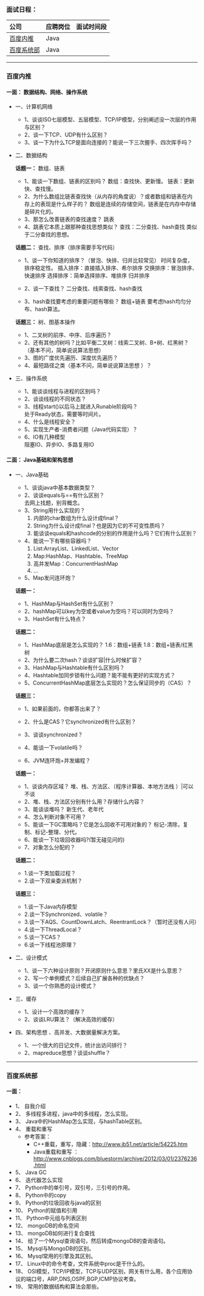 ### **面试日程：** 

| 公司 | 应聘岗位 |面试时间段 |
| :------------- |:-------------|:-------------|
|[百度内推](#baidu) | Java |   |
|[百度系统部](#baidu_xitongbu) | Java| |
----
### <a id="baidu"> 百度内推 </a>
#### **一面：** 数据结构、网络、操作系统
    
- 一、计算机网络
    - 1、谈谈ISO七层模型、五层模型、TCP/IP模型，分别阐述没一次层的作用与区别？
    - 2、谈一下TCP、UDP有什么区别？
    - 3、谈一下为什么TCP是面向连接的？能说一下三次握手、四次挥手吗？

- 二、数据结构
        
    **话题一：** 数组、链表 
    - 1、能谈一下数组、链表的区别吗？
     数组：查找快、更新慢。
     链表：更新快、查找慢。
    - 2、为什么数组比链表查找快（从内存的角度说）？或者数组和链表在内存上的表现是什么样子的？
     数组是连续的存储空间，链表是在内存中存储是碎片化的。
    - 3、那怎么改善链表的查找速度？
     跳表
    - 4、跳表它本质上跟那种查找思想类似？
     查找：二分查找、hash查找
     类似于二分查找的思想。

    **话题二：** 查找、排序（排序需要手写代码） <br>
    
    - 1、谈一下你知道的排序？（冒泡、快排、归并比较常见） 时间复杂度，排序稳定性。
     插入排序：直接插入排序、希尔排序
     交换排序：冒泡排序、快速排序
     选择排序：简单选择排序、堆排序
     归并排序
 
    - 2、谈一下查找？
    二分查找、线索查找、hash查找

    - 3、hash查找要考虑的重要问题有哪些？
     数组+链表
     要考虑hash均匀分布、hash算法。

    **话题三：** 树、图基本操作
    - 1、二叉树的前序、中序、后序遍历？
    - 2、还有其他的树吗？比如平衡二叉树：线索二叉树、B+树、红黑树？（基本不问，简单说说算法思想）
    - 3、图的广度优先遍历、深度优先遍历？
    - 4、最短路径之类（基本不问，简单说说算法思想 ）？

- 三、操作系统
    - 1、能谈谈线程与进程的区别吗？
    - 2、谈谈线程的不同状态？
    - 3、线程start()以后马上就进入Runable阶段吗？ <br>
        处于Ready状态，需要等时间片。
    - 4、什么是线程安全？
    - 5、实现生产者-消费者问题（Java代码实现）？
    - 6、IO有几种模型 <br>
        阻塞IO、异步IO、多路复用IO


#### **二面：** Java基础和架构思想
- 一、Java基础
    - 1、谈谈java中基本数据类型？
    - 2、谈谈equals与==有什么区别？ <br>
    去网上找题，别背概念。
    - 3、String用什么实现的？
        1. 内部的char数组为什么设计成final？
        2. String为什么设计成final？也是因为它的不可变性质吗？
        3. 能谈谈equals和hashcode的分别的作用是什么吗？它们有什么区别？
    - 4、能说一下有哪些容器吗？
        1. List:ArrayList、LinkedList、Vector
        2. Map:HashMap、Hashtable、TreeMap
        3. 高并发Map：ConcurrentHashMap     
        4. ...
    - 5、Map发问连环炮？

    **话题一：**

   - 1、HashMap与HashSet有什么区别？
   - 2、hashMap可以key为空或者value为空吗？可以同时为空吗？
   - 3、HashSet有什么特点？
   
    **话题二：**

    - 1、HashMap底层是怎么实现的？
      1.6：数组+链表
      1.8：数组+链表/红黑树
    - 2、为什么要二次hash？谈谈扩容|什么时候扩容？     
    - 3、HashMap与Hashtable有什么区别吗？
    - 4、Hashtable加同步锁有什么问题？能不能有更好的实现方式？
    - 5、ConcurrentHashMap底层怎么实现的？怎么保证同步的（CAS）？

    **话题三：**

    - 1、如果前面的，你都答出来了？
    - 2、什么是CAS？它synchronized有什么区别？
    - 3、谈谈synchronized？
    - 4、能谈一下volatile吗？

    - 6、JVM连环炮+并发编程？
    
    **话题一：**

    - 1、谈谈内存区域？
        堆、栈、方法区、（程序计算器、本地方法栈 ）|可以不谈
    - 2、堆、栈、方法区分别有什么用？存储什么内容？
    - 3、能谈谈堆吗？
        新生代、老年代
    - 4、怎么判断对象不可用？
    - 5、能谈一下GC策略吗？它是怎么回收不可用对象的？
      标记-清除，复制、标记-整理、分代。
    - 6、能谈一下垃圾回收器吗?(暂无碰见问的)
    - 7、对象怎么分配的？

    **话题二：**

    - 1.谈一下类加载过程？
    - 2.谈一下双亲委派机制？
    
    **话题三：**

    - 1.谈一下Java内存模型
    - 2.谈一下Synchronized、volatile？
    - 3.谈一下AQS、CountDownLatch、ReentrantLock？（暂时还没有人问）
    - 4.谈一下ThreadLocal？
    - 5.谈一下CAS？
    - 6.谈一下线程池原理？
 

- 二、设计模式
    - 1、谈一下六种设计原则？开闭原则什么意思？里氏XX是什么意思？
    - 2、写一个单例模式？后续自己扩展各种的优缺点？
    - 3、谈一个你熟悉的设计模式？

- 三、缓存
    - 1、设计一个高效的缓存？
    - 2、谈谈LRU算法？（解决高效的缓存）

- 四、架构思想 、高并发、大数据量解决方案。
    - 1、一个很大的日记文件，统计出访问排行？
    - 2、mapreduce思想？谈谈shuffle？

----
### <a id="baidu_xitongbu"> 百度系统部 </a>
#### **一面：**
- 1、	自我介绍
- 2、	多线程多进程，java中的多线程，怎么实现。
- 3、	Java中的HashMap怎么实现，与hashTable区别。
- 4、	重载和重写 
    - 参考答案：
        - C++重载，重写，隐藏：http://www.jb51.net/article/54225.htm
        - Java重载和重写 ：http://www.cnblogs.com/bluestorm/archive/2012/03/01/2376236.html
- 5、	Java GC
- 6、	迭代器怎么实现
- 7、	Python中的单引号，双引号，三引号的作用。
- 8、	Python中的copy
- 9、	Python的垃圾回收与java的区别
- 10、	Python的赋值和引用
- 11、	Python中元组与列表区别
- 12、	mongoDB的命名空间
- 13、	mongoDB如何进行复合查找
- 14、	给了一个Mysql查询语句，然后转成mongoDB的查询语句。
- 15、	Mysql与MongoDB的区别。
- 16、	Mysql常用的引擎及其区别。
- 17、	Linux中的命令考查，文件系统中proc是干什么的。
- 18、	OSI模型，TCP/IP模型，TCP与UDP区别，网关有什么用，各个应用协议的端口号，ARP,DNS,OSPF,BGP,ICMP协议考查。
- 19、	常用的数据结构和算法会那些。



    
    
    
 
